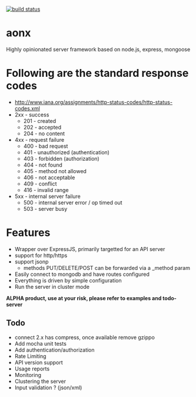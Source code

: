 [![build status](https://secure.travis-ci.org/truepattern/aonx.png)](http://travis-ci.org/truepattern/aonx)
# aonx
Highly opinionated server framework based on node.js, express, mongoose

# Following are the standard response codes
  * http://www.iana.org/assignments/http-status-codes/http-status-codes.xml
  * 2xx - success
    * 201 - created
    * 202 - accepted
    * 204 - no content
  * 4xx - request failure
    * 400 - bad request
    * 401 - unauthorized (authentication)
    * 403 - forbidden (authorization)
    * 404 - not found
    * 405 - method not allowed
    * 406 - not acceptable
    * 409 - conflict 
    * 416 - invalid range
  * 5xx - internal server failure
    * 500 - internal server error / op timed out
    * 503 - server busy

# Features
  * Wrapper over ExpressJS, primarily targetted for an API server
  * support for http/https
  * support jsonp
    * methods PUT/DELETE/POST can be forwarded via a _method param
  * Easily connect to mongodb and have routes configured 
  * Everything is driven by simple configuration
  * Run the server in cluster mode

**ALPHA product, use at your risk, please refer to examples and todo-server**

## Todo
  * connect 2.x has compress, once available remove gzippo
  * Add mocha unit tests
  * Add authentication/authorization
  * Rate Limiting
  * API version support 
  * Usage reports
  * Monitoring
  * Clustering the server
  * Input validation ? (json/xml)
  